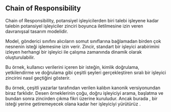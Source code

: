 ## Chain of Responsibility

Chain of Responsibility, potansiyel işleyicilerden biri talebi işleyene kadar talebin potansiyel işleyiciler zinciri boyunca iletilmesine izin veren davranışsal tasarım modelidir.

Model, gönderici sınıfını alıcıların somut sınıflarına bağlamadan birden çok nesnenin isteği işlemesine izin verir. Zincir, standart bir işleyici arabirimini izleyen herhangi bir işleyici ile çalışma zamanında dinamik olarak oluşturulabilir.

Bu örnek, kullanıcı verilerini içeren bir isteğin, kimlik doğrulama, yetkilendirme ve doğrulama gibi çeşitli şeyleri gerçekleştiren sıralı bir işleyici zincirini nasıl geçtiğini gösterir.

Bu örnek, çeşitli yazarlar tarafından verilen kalıbın kanonik versiyonundan biraz farklıdır. Desen örneklerinin çoğu, doğru işleyiciyi arama, başlatma ve bundan sonra zincirden çıkma fikri üzerine kuruludur. Ancak burada , bir isteği yerine getiremeyecek olana kadar her işleyiciyi yürütürüz .